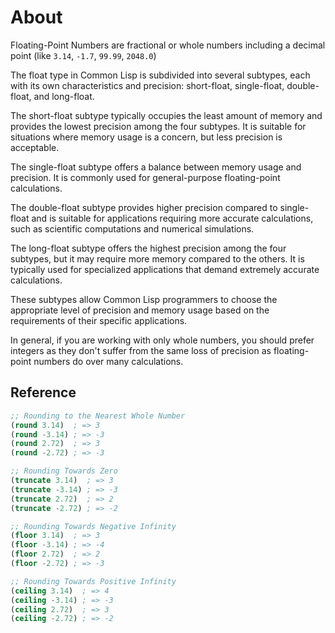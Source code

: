 # About

Floating-Point Numbers are fractional or whole numbers including a decimal point (like `3.14`, `-1.7`, `99.99`, `2048.0`)

The float type in Common Lisp is subdivided into several subtypes, each with its own characteristics and precision: short-float, single-float, double-float, and long-float.

The short-float subtype typically occupies the least amount of memory and provides the lowest precision among the four subtypes. It is suitable for situations where memory usage is a concern, but less precision is acceptable.

The single-float subtype offers a balance between memory usage and precision. It is commonly used for general-purpose floating-point calculations.

The double-float subtype provides higher precision compared to single-float and is suitable for applications requiring more accurate calculations, such as scientific computations and numerical simulations.

The long-float subtype offers the highest precision among the four subtypes, but it may require more memory compared to the others. It is typically used for specialized applications that demand extremely accurate calculations.

These subtypes allow Common Lisp programmers to choose the appropriate level of precision and memory usage based on the requirements of their specific applications.

In general, if you are working with only whole numbers, you should prefer integers as they don't suffer from the same loss of precision as floating-point numbers do over many calculations.

## Reference

```lisp
;; Rounding to the Nearest Whole Number
(round 3.14)  ; => 3
(round -3.14) ; => -3
(round 2.72)  ; => 3
(round -2.72) ; => -3

;; Rounding Towards Zero
(truncate 3.14)  ; => 3
(truncate -3.14) ; => -3
(truncate 2.72)  ; => 2
(truncate -2.72) ; => -2

;; Rounding Towards Negative Infinity
(floor 3.14)  ; => 3
(floor -3.14) ; => -4
(floor 2.72)  ; => 2
(floor -2.72) ; => -3

;; Rounding Towards Positive Infinity
(ceiling 3.14)  ; => 4
(ceiling -3.14) ; => -3
(ceiling 2.72)  ; => 3
(ceiling -2.72) ; => -2
```
